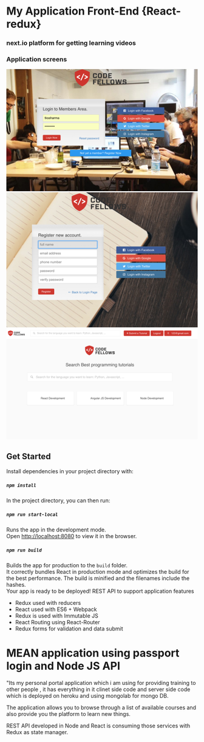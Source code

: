 # My Application Front-End {React-redux}
### next.io platform for getting learning videos

### Application screens
![alt text](screens/01.png "")
![alt text](screens/02.png "")
![alt text](screens/03.png "")

## Get Started
Install dependencies in your project directory with:
##### `npm install`

In the project directory, you can then run:
 ##### `npm run start-local`

Runs the app in the development mode.<br>
Open [http://localhost:8080](http://localhost:8080) to view it in the browser.
 ##### `npm run build`

Builds the app for production to the `build` folder.<br>
It correctly bundles React in production mode and optimizes the build for the best performance.
The build is minified and the filenames include the hashes.<br>
Your app is ready to be deployed!
REST API to support application features

  - Redux used with reducers
  - React used with ES6 + Webpack
  - Redux is used with Immutable JS
  - React Routing using React-Router
  - Redux forms for validation and data submit

# MEAN application using passport login and Node JS API #


"Its my personal portal application which i am using for providing training to other people , it has everything in it clinet side code and server side code which is deployed on heroku and using mongolab for mongo DB.

The application allows you to browse through a list of available courses and also provide you the platform to learn new things.

REST API developed in Node and React is consuming those services with Redux as state manager.
